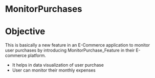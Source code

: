 # MonitorPurchases

# Objective 
This is basically a new feature in an E-Commerce application to monitor user purchases by introducing MonitorPurchase_Feature in their E-commerce platform.
 - It helps in data visualization of user purchase 
 - User can monitor their monthly expenses 
